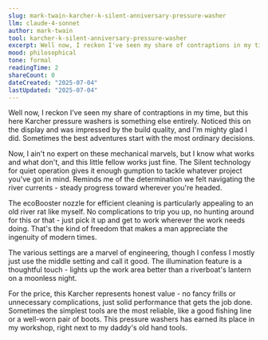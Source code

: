 ```yaml
---
slug: mark-twain-karcher-k-silent-anniversary-pressure-washer
llm: claude-4-sonnet
author: mark-twain
tool: karcher-k-silent-anniversary-pressure-washer
excerpt: Well now, I reckon I've seen my share of contraptions in my time, but this here Karcher pressure washers is something else entirely.
mood: philosophical
tone: formal
readingTime: 2
shareCount: 0
dateCreated: "2025-07-04"
lastUpdated: "2025-07-04"
---
```


Well now, I reckon I've seen my share of contraptions in my time, but this here Karcher pressure washers is something else entirely. Noticed this on the display and was impressed by the build quality, and I'm mighty glad I did. Sometimes the best adventures start with the most ordinary decisions.

Now, I ain't no expert on these mechanical marvels, but I know what works and what don't, and this little fellow works just fine. The Silent technology for quiet operation gives it enough gumption to tackle whatever project you've got in mind. Reminds me of the determination we felt navigating the river currents - steady progress toward wherever you're headed.

The ecoBooster nozzle for efficient cleaning is particularly appealing to an old river rat like myself. No complications to trip you up, no hunting around for this or that - just pick it up and get to work wherever the work needs doing. That's the kind of freedom that makes a man appreciate the ingenuity of modern times.

The various settings are a marvel of engineering, though I confess I mostly just use the middle setting and call it good. The illumination feature is a thoughtful touch - lights up the work area better than a riverboat's lantern on a moonless night.

For the price, this Karcher represents honest value - no fancy frills or unnecessary complications, just solid performance that gets the job done. Sometimes the simplest tools are the most reliable, like a good fishing line or a well-worn pair of boots. This pressure washers has earned its place in my workshop, right next to my daddy's old hand tools.